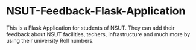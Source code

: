 # NSUT-Feedback-Flask-Application
This is a Flask Application for students of NSUT. They can add their feedback about NSUT facilities, techers, infrastructure and much more by using their university Roll numbers. 

